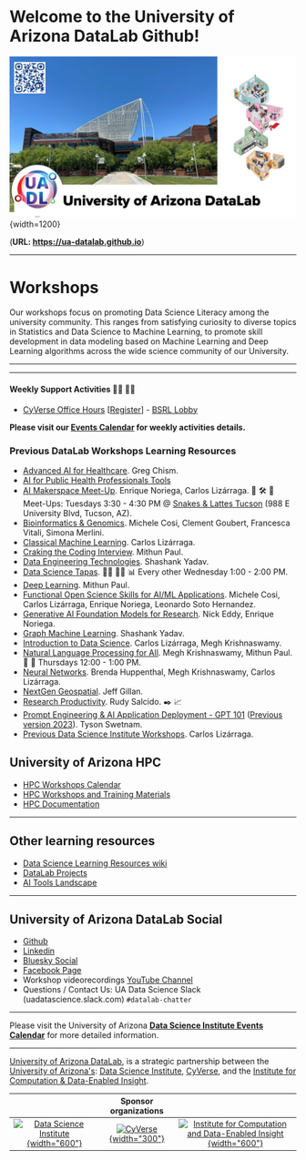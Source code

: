 

# Welcome to the University of Arizona DataLab Github!

![UA DataLab](images/UADL_Composition2025.png){width=1200}

(**URL: https://ua-datalab.github.io**)

***

# Workshops

Our workshops focus on promoting Data Science Literacy among the university community. This ranges from satisfying curiosity to diverse topics in Statistics and Data Science to Machine Learning, to promote skill development in data modeling based on Machine Learning and Deep Learning algorithms across the wide science community of our University.


***
<!--
# Spring 2025 Workshops

Are you interested in improving your professional skills in data analytics tools, methods, scientific analysis and statistics?

The [University of Arizona DataLab](https://www.datascience.arizona.edu/education/uarizona-data-lab) team invites you to attend our weekly Workshops. All sessions are conducted in hybrid mode.

Please join us in-person at the **Weaver Science & Engineering Library Room 212**, or join via **Zoom:**  [**896 6708 1542**](https://arizona.zoom.us/j/89667081542)


## Notes and code repositories  

### University of Arizona DataLab Spring 2025 workshops and training materials (Jan-Mar 2025).

```mermaid
%%{init: { 'logLevel': 'debug', 'theme': 'base' } }%%
timeline
    title U of A DataLab Workshops Spring 2025
    Tuesday : Research Productivity (†)
    	    : Classical Machine Learning
	    : Functional Open Science Skills for AI/ML Applications
	    : AI Makerspace Meet Up
    Wednesday : Data Science Tapas (††)
    Thursday : Research Productivity (†)
    	     : NLP for All
    	     : Mastering Generative AI Foundation Models for Research
    	     : Bioinformatics & Genomics
    Friday : CyVerse Office Hours (†††)
    	   : CyVerse Webinars (†††)
```

(†) This three-session series will be offered twice in Spring 2025. 
(††)  Happening every other Wednesday. (†††) Alternating on Fridays.
-->

***

#### Weekly Support Activities :man_technologist: :woman_technologist:
* [CyVerse Office Hours](https://learning.cyverse.org/) 
[[Register](https://uarizona.co1.qualtrics.com/jfe/form/SV_d0F8WzR8CjuF6Qe)] - [BSRL
Lobby](https://bsrl.arizona.edu/)


**Please visit our [Events Calendar](https://ua-datalab.github.io/events/) for weekly activities details.**


### Previous DataLab Workshops Learning Resources

* [Advanced AI for Healthcare](https://github.com/ua-datalab/ai-healthcare/tree/main). Greg Chism.
* [AI for Public Health Professionals Tools](https://github.com/ua-datalab/AI-for-Public-Health-Professionals/wiki)
* [AI Makerspace Meet-Up](https://github.com/ua-datalab/AI-Makerspace/blob/main/README.md). Enrique Noriega, Carlos Lizárraga. :toolbox: :hammer_and_wrench: :robot: Meet-Ups: Tuesdays 3:30 - 4:30 PM @ [Snakes & Lattes Tucson](https://www.snakesandlattes.com/tucson) (988 E University Blvd, Tucson, AZ). 
* [Bioinformatics & Genomics](https://github.com/ua-datalab/Bioinformatics/wiki). Michele Cosi, Clement Goubert, Francesca Vitali, Simona Merlini.
* [Classical Machine Learning](https://github.com/ua-datalab/MLWorkshops/blob/main/README.md). Carlos Lizárraga. 
* [Craking the Coding Interview](https://github.com/ua-datalab/cracking_the_coding_interview). Mithun Paul.
* [Data Engineering Technologies](https://github.com/ua-datalab/DataEngineering). Shashank Yadav. 
* [Data Science Tapas](https://github.com/ua-datalab/DataScience-Tapas/blob/main/README.md). :woman_scientist: :scientist: :bar_chart:  Every other Wednesday 1:00 - 2:00 PM.
* [Deep Learning](https://github.com/ua-datalab/DLWorkshops/wiki). Mithun Paul.
* [Functional Open Science  Skills for AI/ML Applications](https://github.com/ua-datalab/FunctionalOpenSourceSkills/wiki). Michele Cosi, Carlos Lizárraga, Enrique Noriega, Leonardo Soto Hernandez.
* [Generative AI Foundation Models for Research](https://github.com/ua-datalab/Generative-AI/blob/main/README.md).  Nick Eddy, Enrique Noriega.
* [Graph Machine Learning](https://github.com/ua-datalab/GraphML). Shashank Yadav. 
* [Introduction to Data Science](https://github.com/ua-datalab/Workshops/wiki). Carlos Lizárraga, Megh Krishnaswamy.
* [Natural Language Processing for All](https://github.com/ua-datalab/NLP-Speech/blob/main/README.md).  Megh Krishnaswamy, Mithun Paul.  :robot: :speech_balloon:  Thursdays 12:00 - 1:00 PM.
* [Neural Networks](https://github.com/ua-datalab/NeuralNetworks/wiki). Brenda Huppenthal, Megh Krishnaswamy, Carlos Lizárraga.
* [NextGen Geospatial](https://github.com/ua-datalab/Geospatial_Workshops/wiki). Jeff Gillan.
* [Research Productivity](https://github.com/ua-datalab/ResearchProductivity/blob/main/README.md). Rudy Salcido. :black_nib: :chart_with_upwards_trend:
* [Prompt Engineering & AI Application Deployment - GPT 101](https://tyson-swetnam.github.io/intro-gpt/) ([Previous version 2023](https://ua-data7.github.io/introllms/)). Tyson Swetnam. 
* [Previous Data Science Institute Workshops](https://workshops-uad7.github.io/). Carlos Lizárraga. 

## University of Arizona HPC

* [HPC Workshops Calendar](https://hpcdocs.hpc.arizona.edu/events/calendar/)
* [HPC Workshops and Training Materials](https://hpcdocs.hpc.arizona.edu/events/workshop_materials/)
* [HPC Documentation](https://hpcdocs.hpc.arizona.edu/)

<!--
***

## Project based workshops

* [Pose Estimation using Deep Learning](https://github.com/ua-datalab/DL-pose-estimation/wiki) :rat:
-->

****

## Other learning resources

* [Data Science Learning Resources wiki](https://github.com/ua-data7/LearningResources/wiki)
* [DataLab Projects](https://github.com/clizarraga-UAD7/DataScienceLab/wiki/Data-Lab-Projects)
* [AI Tools Landscape](https://github.com/ua-datalab/Workshops/wiki/AI-Tools-Landscape)

***

## University of Arizona DataLab Social 

* [Github](https://github.com/ua-datalab)
* [Linkedin](https://www.linkedin.com/company/100483432/admin/feed/posts/)
* [Bluesky Social](https://bsky.app/profile/uarizonadatalab.bsky.social)
* [Facebook Page](https://www.facebook.com/profile.php?id=61556132138807)
* Workshop videorecordings [YouTube Channel](https://www.youtube.com/@UArizonaDataLab)
* Questions / Contact Us: UA Data Science Slack (uadatascience.slack.com) `#datalab-chatter`

***

Please visit the University of Arizona [**Data Science Institute Events Calendar**](https://www.datascience.arizona.edu/calendar) for more detailed information.


***


[University of Arizona DataLab](https://www.datascience.arizona.edu/education/uarizona-data-lab), is a strategic partnership between the [University of Arizona's](https://www.arizona.edu/):  [Data Science Institute](https://www.datascience.arizona.edu/), [CyVerse](https://cyverse.org/), and the
[Institute for Computation & Data-Enabled Insight](https://datainsight.arizona.edu/).


|  | Sponsor organizations | |
| :--: | :--: | :--: |
| [![Data Science Institute](https://datascience.arizona.edu/sites/default/files/Data%20Science%20Institute_Webheader%20%281%29.svg){width="600"}](https://datascience.arizona.edu) | [![CyVerse](https://cyverse.org/sites/default/files/cyverse_logo_1_0.png){width="300"}](https://cyverse.org/) | [![Institute for Computation and Data-Enabled Insight](https://datainsight.arizona.edu/sites/default/files/institute-for-comp-data-enabled-insight_web_0.svg){width="600"}](https://datainsight.arizona.edu/) |
